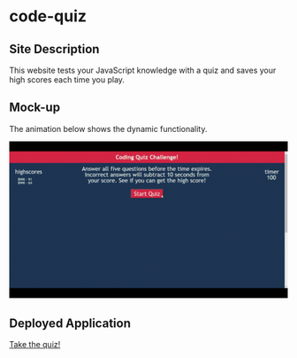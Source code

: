 # code-quiz
## Site Description
This website tests your JavaScript knowledge with a quiz and saves your high scores each time you play.
## Mock-up
The animation below shows the dynamic functionality.

<img src='./assets/images/brouillercodequiz.gif' alt='short video of quiz being taken' />


## Deployed Application

[Take the quiz!](https://brouiller.github.io/code-quiz/)
